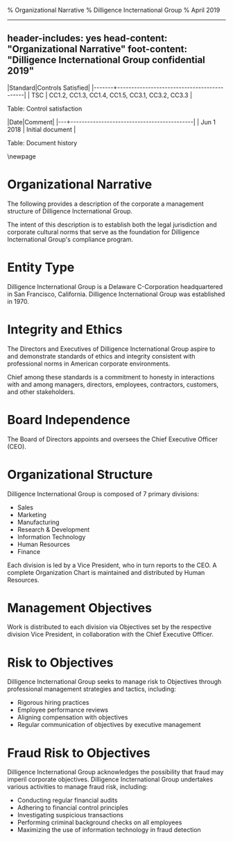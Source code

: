 % Organizational Narrative
% Dilligence Incternational Group
% April 2019

---
header-includes: yes
head-content: "Organizational Narrative"
foot-content: "Dilligence Incternational Group confidential 2019"
---

|Standard|Controls Satisfied|
|-------+--------------------------------------------|
| TSC | CC1.2, CC1.3, CC1.4, CC1.5, CC3.1, CC3.2, CC3.3 |

Table: Control satisfaction


|Date|Comment|
|---+--------------------------------------------|
| Jun 1 2018 | Initial document |

Table: Document history


\newpage


# Organizational Narrative

The following provides a description of the corporate a management structure of Dilligence Incternational Group.

The intent of this description is to establish both the legal jurisdiction and corporate cultural norms that serve as the foundation for Dilligence Incternational Group's compliance program.

# Entity Type

Dilligence Incternational Group is a Delaware C-Corporation headquartered in San Francisco, California. Dilligence Incternational Group was established in 1970.

# Integrity and Ethics

The Directors and Executives of Dilligence Incternational Group aspire to and demonstrate standards of ethics and integrity consistent with professional norms in American corporate environments.

Chief among these standards is a commitment to honesty in interactions with and among managers, directors, employees, contractors, customers, and other stakeholders.

# Board Independence

The Board of Directors appoints and oversees the Chief Executive Officer (CEO).

# Organizational Structure

Dilligence Incternational Group is composed of 7 primary divisions:

  * Sales
  * Marketing
  * Manufacturing
  * Research & Development
  * Information Technology
  * Human Resources
  * Finance

Each division is led by a Vice President, who in turn reports to the CEO. A complete Organization Chart is maintained and distributed by Human Resources.

# Management Objectives

Work is distributed to each division via Objectives set by the respective division Vice President, in collaboration with the Chief Executive Officer.

# Risk to Objectives

Dilligence Incternational Group seeks to manage risk to Objectives through professional management strategies and tactics, including:

 * Rigorous hiring practices
 * Employee performance reviews
 * Aligning compensation with objectives
 * Regular communication of objectives by executive management

# Fraud Risk to Objectives

Dilligence Incternational Group acknowledges the possibility that fraud may imperil corporate objectives. Dilligence Incternational Group undertakes various activities to manage fraud risk, including:

 * Conducting regular financial audits
 * Adhering to financial control principles
 * Investigating suspicious transactions
 * Performing criminal background checks on all employees
 * Maximizing the use of information technology in fraud detection

